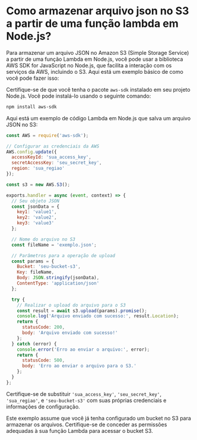 # Como armazenar arquivo json no S3 a partir de uma função lambda em Node.js?

Para armazenar um arquivo JSON no Amazon S3 (Simple Storage Service) a partir de uma função Lambda em Node.js, você pode usar a biblioteca AWS SDK for JavaScript no Node.js, que facilita a interação com os serviços da AWS, incluindo o S3. Aqui está um exemplo básico de como você pode fazer isso:

Certifique-se de que você tenha o pacote `aws-sdk` instalado em seu projeto Node.js. Você pode instalá-lo usando o seguinte comando:

```bash
npm install aws-sdk
```

Aqui está um exemplo de código Lambda em Node.js que salva um arquivo JSON no S3:

```javascript
const AWS = require('aws-sdk');

// Configurar as credenciais da AWS
AWS.config.update({
  accessKeyId: 'sua_access_key',
  secretAccessKey: 'seu_secret_key',
  region: 'sua_regiao'
});

const s3 = new AWS.S3();

exports.handler = async (event, context) => {
  // Seu objeto JSON
  const jsonData = {
    key1: 'value1',
    key2: 'value2',
    key3: 'value3'
  };

  // Nome do arquivo no S3
  const fileName = 'exemplo.json';

  // Parâmetros para a operação de upload
  const params = {
    Bucket: 'seu-bucket-s3',
    Key: fileName,
    Body: JSON.stringify(jsonData),
    ContentType: 'application/json'
  };

  try {
    // Realizar o upload do arquivo para o S3
    const result = await s3.upload(params).promise();
    console.log('Arquivo enviado com sucesso:', result.Location);
    return {
      statusCode: 200,
      body: 'Arquivo enviado com sucesso!'
    };
  } catch (error) {
    console.error('Erro ao enviar o arquivo:', error);
    return {
      statusCode: 500,
      body: 'Erro ao enviar o arquivo para o S3.'
    };
  }
};
```

Certifique-se de substituir `'sua_access_key'`, `'seu_secret_key'`, `'sua_regiao'`, e `'seu-bucket-s3'` com suas próprias credenciais e informações de configuração.

Este exemplo assume que você já tenha configurado um bucket no S3 para armazenar os arquivos. Certifique-se de conceder as permissões adequadas à sua função Lambda para acessar o bucket S3.
